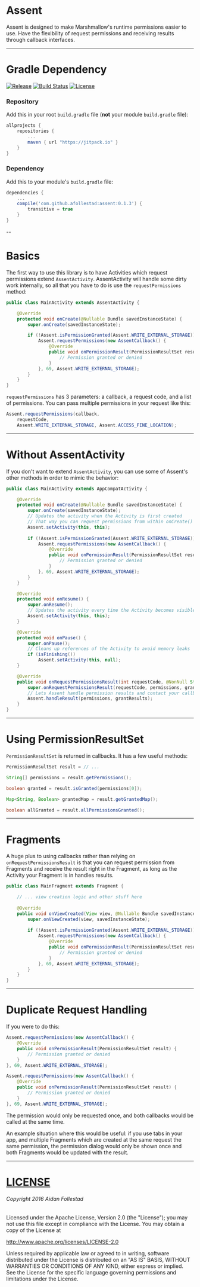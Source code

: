 # Assent

Assent is designed to make Marshmallow's runtime permissions easier to use. Have the flexibility of
 request permissions and receiving results through callback interfaces.

---

# Gradle Dependency

[![Release](https://img.shields.io/github/release/afollestad/assent.svg?label=jitpack)](https://jitpack.io/#afollestad/assent)
[![Build Status](https://travis-ci.org/afollestad/assent.svg)](https://travis-ci.org/afollestad/assent)
[![License](https://img.shields.io/badge/license-Apache%202-4EB1BA.svg?style=flat-square)](https://www.apache.org/licenses/LICENSE-2.0.html)

### Repository

Add this in your root `build.gradle` file (**not** your module `build.gradle` file):

```gradle
allprojects {
	repositories {
		...
		maven { url "https://jitpack.io" }
	}
}
```

### Dependency

Add this to your module's `build.gradle` file:

```gradle
dependencies {
    ...
    compile('com.github.afollestad:assent:0.1.3') {
        transitive = true
    }
}
```

--

# Basics

The first way to use this library is to have Activities which request permissions extend `AssentActivity`.
AssentActivity will handle some dirty work internally, so all that you have to do is use the `requestPermissions` method:

```java
public class MainActivity extends AssentActivity {

    @Override
    protected void onCreate(@Nullable Bundle savedInstanceState) {
        super.onCreate(savedInstanceState);

        if (!Assent.isPermissionGranted(Assent.WRITE_EXTERNAL_STORAGE)) {
            Assent.requestPermissions(new AssentCallback() {
                @Override
                public void onPermissionResult(PermissionResultSet result) {
                    // Permission granted or denied
                }
            }, 69, Assent.WRITE_EXTERNAL_STORAGE);
        }
    }
}
```

`requestPermissions` has 3 parameters: a callback, a request code, and a list of permissions. You
can pass multiple permissions in your request like this:

```java
Assent.requestPermissions(callback, 
    requestCode,
    Assent.WRITE_EXTERNAL_STORAGE, Assent.ACCESS_FINE_LOCATION);
```

---

# Without AssentActivity

If you don't want to extend `AssentActivity`, you can use some of Assent's other methods in order to
mimic the behavior:

```java
public class MainActivity extends AppCompatActivity {

    @Override
    protected void onCreate(@Nullable Bundle savedInstanceState) {
        super.onCreate(savedInstanceState);
        // Updates the activity when the Activity is first created
        // That way you can request permissions from within onCreate()
        Assent.setActivity(this, this);
        
        if (!Assent.isPermissionGranted(Assent.WRITE_EXTERNAL_STORAGE)) {
        	Assent.requestPermissions(new AssentCallback() {
	            @Override
            	public void onPermissionResult(PermissionResultSet result) {
	                // Permission granted or denied
            	}
        	}, 69, Assent.WRITE_EXTERNAL_STORAGE);
    	}
    }

    @Override
    protected void onResume() {
        super.onResume();
        // Updates the activity every time the Activity becomes visible again
        Assent.setActivity(this, this);
    }

    @Override
    protected void onPause() {
        super.onPause();
        // Cleans up references of the Activity to avoid memory leaks
        if (isFinishing())
            Assent.setActivity(this, null);
    }

    @Override
    public void onRequestPermissionsResult(int requestCode, @NonNull String[] permissions, @NonNull int[] grantResults) {
        super.onRequestPermissionsResult(requestCode, permissions, grantResults);
        // Lets Assent handle permission results and contact your callbacks
        Assent.handleResult(permissions, grantResults);
    }
}
```

---

# Using PermissionResultSet

`PermissionResultSet` is returned in callbacks. It has a few useful methods:

```java
PermissionResultSet result = // ...

String[] permissions = result.getPermissions();

boolean granted = result.isGranted(permissions[0]);

Map<String, Boolean> grantedMap = result.getGrantedMap();

boolean allGranted = result.allPermissionsGranted();
```

---

# Fragments

A huge plus to using callbacks rather than relying on `onRequestPermissionsResult` is that you
 can request permission from Fragments and receive the result right in the Fragment, as long as
 the Activity your Fragment is in handles results.
 
```java
public class MainFragment extends Fragment {

    // ... view creation logic and other stuff here
    
    @Override
    public void onViewCreated(View view, @Nullable Bundle savedInstanceState) {
        super.onViewCreated(view, savedInstanceState);
        
        if (!Assent.isPermissionGranted(Assent.WRITE_EXTERNAL_STORAGE)) {
        	Assent.requestPermissions(new AssentCallback() {
            	@Override
            	public void onPermissionResult(PermissionResultSet result) {
	                // Permission granted or denied
            	}
        	}, 69, Assent.WRITE_EXTERNAL_STORAGE);
    	}
    }
}
```

---

# Duplicate Request Handling

If you were to do this:

```java
Assent.requestPermissions(new AssentCallback() {
    @Override
    public void onPermissionResult(PermissionResultSet result) {
        // Permission granted or denied
    }
}, 69, Assent.WRITE_EXTERNAL_STORAGE);

Assent.requestPermissions(new AssentCallback() {
    @Override
    public void onPermissionResult(PermissionResultSet result) {
        // Permission granted or denied
    }
}, 69, Assent.WRITE_EXTERNAL_STORAGE);
```

The permission would only be requested once, and both callbacks would be called at the same time.

An example situation where this would be useful: if you use tabs in your app, and multiple Fragments
which are created at the same request the same permission, the permission dialog would only be shown once
and both Fragments would be updated with the result.

---

# [LICENSE](/LICENSE.md)

###### Copyright 2016 Aidan Follestad

Licensed under the Apache License, Version 2.0 (the "License");
you may not use this file except in compliance with the License.
You may obtain a copy of the License at

http://www.apache.org/licenses/LICENSE-2.0

Unless required by applicable law or agreed to in writing, software
distributed under the License is distributed on an "AS IS" BASIS,
WITHOUT WARRANTIES OR CONDITIONS OF ANY KIND, either express or implied.
See the License for the specific language governing permissions and
limitations under the License.
